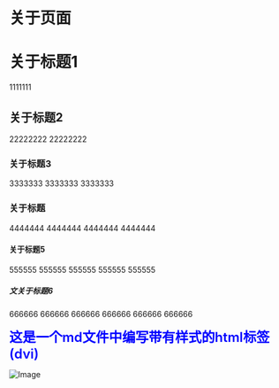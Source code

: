 # 关于页面

# 关于标题1
1111111

## 关于标题2
22222222
22222222

### 关于标题3
3333333
3333333
3333333

### 关于标题
4444444
4444444
4444444
4444444

#### 关于标题5
555555
555555
555555
555555
555555

##### 文关于标题6
666666
666666
666666
666666
666666
666666

<div class="demo" >  这是一个md文件中编写带有样式的html标签(dvi) </div>

<style>
    .demo {
        color:blue;
        font-size:24px; 
        font-weight:600;
    }
</style>

![Image](../assets/img/1.png)